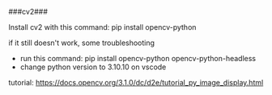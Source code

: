 ###cv2###

Install cv2 with this command:
pip install opencv-python

if it still doesn't work, some troubleshooting
- run this command: pip install opencv-python opencv-python-headless
- change python version to 3.10.10 on vscode

tutorial: https://docs.opencv.org/3.1.0/dc/d2e/tutorial_py_image_display.html
